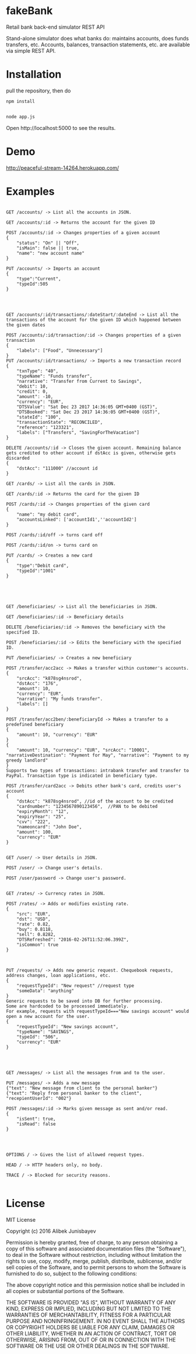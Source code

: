 # fakeBank
Retail bank back-end simulator REST API

Stand-alone simulator does what banks do: maintains accounts, does funds transfers, etc.
Accounts, balances, transaction statements, etc. are available via simple REST API. 

# Installation

pull the repository, then do
```
npm install
```

```sh

node app.js

```

Open http://localhost:5000 to see the results.



# Demo

http://peaceful-stream-14264.herokuapp.com/



# Examples

```

GET /accounts/ -> List all the accounts in JSON.

GET /accounts/:id -> Returns the account for the given ID

POST /accounts/:id -> Changes properties of a given account
{   
    "status": "On" || "Off",
    "isMain": false || true,
    "name": "new account name"
}

PUT /accounts/ -> Imports an account
{
    "type":"Current",
    "typeId":505
}




GET /accounts/:id/transactions/:dateStart/:dateEnd -> List all the transactions of the account for the given ID which happened between the given dates

POST /accounts/:id/transaction/:id -> Changes properties of a given transaction
{
    "labels": ["Food", "Unnecessary"]
}
PUT /accounts/:id/transactions/ -> Imports a new transaction record
{
    "txnType": "40",
    "typeName": "Funds transfer",
    "narrative": "Transfer from Current to Savings",
    "debit": 10,
    "credit": 0,
    "amount": -10,
    "currency": "EUR",
    "DTSValue": "Sat Dec 23 2017 14:36:05 GMT+0400 (GST)",
    "DTSBooked": "Sat Dec 23 2017 14:36:05 GMT+0400 (GST)",
    "stateId": "100",
    "transactionState": "RECONCILED",
    "reference": "123321",
    "labels": ["Transfers", "SavingForTheVacation"]
}

DELETE /accounts/:id -> Closes the given account. Remaining balance gets credited to other account if dstAcc is given, otherwise gets discarded 
{
    "dstAcc": "111000" //account id
}

GET /cards/ -> List all the cards in JSON.

GET /cards/:id -> Returns the card for the given ID

POST /cards/:id -> Changes properties of the given card
{   
    "name": "my debit card",
    "accountsLinked": ['accountId1',''accountId2']
}

POST /cards/:id/off -> turns card off

POST /cards/:id/on -> turns card on

PUT /cards/ -> Creates a new card
{
    "type":"Debit card",
    "typeId":"1001"
}





GET /beneficiaries/ -> List all the beneficiaries in JSON.

GET /beneficiaries/:id -> Beneficiary details

DELETE /beneficiaries/:id -> Removes the beneficiary with the specified ID.

POST /beneficiaries/:id -> Edits the beneficiary with the specified ID.

PUT /beneficiaries/ -> Creates a new beneficiary

POST /transfer/acc2acc -> Makes a transfer within customer's accounts.
{
    "srcAcc": "k878sg4nsrod",
    "dstAcc": "176",
    "amount": 10,
    "currency": "EUR",
    "narrative": "My funds transfer".
    "labels": []
}

POST /transfer/acc2ben/:beneficiaryId -> Makes a transfer to a predefined beneficiary
{
    "amount": 10, "currency": "EUR"
}
{
    "amount": 10, "currency": "EUR", "srcAcc": "10001", "narrativeDestination": "Payment for May", "narrative": "Payment to my greedy landlord"
}
Supports two types of transactions: intrabank transfer and transfer to PayPal. Transaction type is indicated in beneficiary type.

POST /transfer/card2acc -> Debits other bank's card, credits user's account
{
    "dstAcc": "k878sg4nsrod", //id of the account to be credited
    "cardnumber": "1234567890123456",  //PAN to be debited
    "expiryMonth": "12",
    "expiryYear": "25",
    "cvv": "222",
    "nameoncard": "John Doe",
    "amount": 100,
    "currency": "EUR"
}


GET /user/ -> User details in JSON.

POST /user/ -> Change user's details.

POST /user/password -> Change user's password.


GET /rates/ -> Currency rates in JSON.

POST /rates/ -> Adds or modifies existing rate.
{   
    "src": "EUR",
    "dst": "USD",
    "rate": 0.82,
    "buy": 0.8118,
    "sell": 0.8282,
    "DTSRefreshed": "2016-02-26T11:52:06.399Z",
    "isCommon": true
}



PUT /requests/ -> Adds new generic request. Chequebook requests, address changes, loan applications, etc.
{            
    "requestTypeId": "New request" //request type
    "someData": "anything"
}
Generic requests to be saved into DB for further processing.
Some are hardcoded to be processed immediately.
For example, requests with requestTypeId==="New savings account" would open a new account for the user.
{            
    "requestTypeId": "New savings account",
    "typeName": "SAVINGS",
    "typeId": "506",
    "currency": "EUR"
}




GET /messages/ -> List all the messages from and to the user.

PUT /messages/ -> Adds a new message
{"text": "New message from client to the personal banker"}
{"text": "Reply from personal banker to the client", "recepientUserId": "002"}

POST /messages/:id -> Marks given message as sent and/or read.
{
    "isSent": true,
    "isRead": false
}




OPTIONS / -> Gives the list of allowed request types.

HEAD / -> HTTP headers only, no body.

TRACE / -> Blocked for security reasons.


```

# License

MIT License

Copyright (c) 2016 Alibek Junisbayev

Permission is hereby granted, free of charge, to any person obtaining a copy
of this software and associated documentation files (the "Software"), to deal
in the Software without restriction, including without limitation the rights
to use, copy, modify, merge, publish, distribute, sublicense, and/or sell
copies of the Software, and to permit persons to whom the Software is
furnished to do so, subject to the following conditions:

The above copyright notice and this permission notice shall be included in all
copies or substantial portions of the Software.

THE SOFTWARE IS PROVIDED "AS IS", WITHOUT WARRANTY OF ANY KIND, EXPRESS OR
IMPLIED, INCLUDING BUT NOT LIMITED TO THE WARRANTIES OF MERCHANTABILITY,
FITNESS FOR A PARTICULAR PURPOSE AND NONINFRINGEMENT. IN NO EVENT SHALL THE
AUTHORS OR COPYRIGHT HOLDERS BE LIABLE FOR ANY CLAIM, DAMAGES OR OTHER
LIABILITY, WHETHER IN AN ACTION OF CONTRACT, TORT OR OTHERWISE, ARISING FROM,
OUT OF OR IN CONNECTION WITH THE SOFTWARE OR THE USE OR OTHER DEALINGS IN THE
SOFTWARE.
